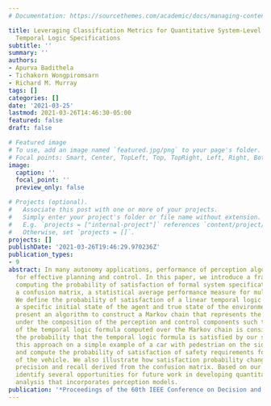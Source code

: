 ```yaml
---
# Documentation: https://sourcethemes.com/academic/docs/managing-content/

title: Leveraging Classification Metrics for Quantitative System-Level Analysis with
  Temporal Logic Specifications
subtitle: ''
summary: ''
authors:
- Apurva Badithela
- Tichakorn Wongpiromsarn
- Richard M. Murray
tags: []
categories: []
date: '2021-03-25'
lastmod: 2021-03-26T14:46:30-05:00
featured: false
draft: false

# Featured image
# To use, add an image named `featured.jpg/png` to your page's folder.
# Focal points: Smart, Center, TopLeft, Top, TopRight, Left, Right, BottomLeft, Bottom, BottomRight.
image:
  caption: ''
  focal_point: ''
  preview_only: false

# Projects (optional).
#   Associate this post with one or more of your projects.
#   Simply enter your project's folder or file name without extension.
#   E.g. `projects = ["internal-project"]` references `content/project/deep-learning/index.md`.
#   Otherwise, set `projects = []`.
projects: []
publishDate: '2021-03-26T19:46:29.970236Z'
publication_types:
- 9
abstract: In many autonomy applications, performance of perception algorithms is important
  for effective planning and control. In this paper, we introduce a framework for
  computing the probability of satisfaction of formal system specifications given
  a confusion matrix, a statistical average performance measure for multi-class classification.
  We define the probability of satisfaction of a linear temporal logic formula given
  a specific initial state of the agent and true state of the environment. Then, we
  present an algorithm to construct a Markov chain that represents the system behavior
  under the composition of the perception and control components such that the probability
  of the temporal logic formula computed over the Markov chain is consistent with
  the probability that the temporal logic formula is satisfied by our system. We illustrate
  this approach on a simple example of a car with pedestrian on the sidewalk environment,
  and compute the probability of satisfaction of safety requirements for varying parameters
  of the vehicle. We also illustrate how satisfaction probability changes with varied
  precision and recall derived from the confusion matrix. Based on our results, we
  identify several opportunities for future work in developing quantitative system-level
  analysis that incorporates perception models.
publication: '*Proceedings of the 60th IEEE Conference on Decision and Control (CDC)*'
---
```

